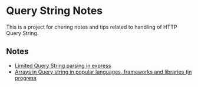 # Query String Notes

This is a project for chering notes and tips related to handling of HTTP Query String.

## Notes

- [Limited Query String parsing in express](https://www.convertonline.io/blog/limited-query-string-parsing-in-express)
- [Arrays in Query string in popular languages, frameworks and libraries (in progress](query-string-notes.md)
